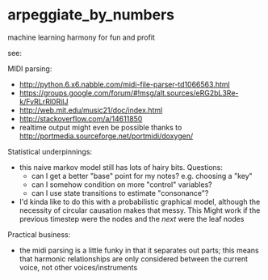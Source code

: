 arpeggiate_by_numbers
=====================

machine learning harmony for fun and profit

see:

MIDI parsing:

* http://python.6.x6.nabble.com/midi-file-parser-td1066563.html
* https://groups.google.com/forum/#!msg/alt.sources/eRG2bL3Re-k/FvRLrRl0RiIJ
* http://web.mit.edu/music21/doc/index.html
* http://stackoverflow.com/a/14611850
* realtime output might even be possible thanks to http://portmedia.sourceforge.net/portmidi/doxygen/

Statistical underpinnings:

* this naive markov model still has lots of hairy bits. Questions:
  * can I get a better "base" point for my notes? e.g. choosing a "key"
  * can I somehow condition on more "control" variables?
  * can I use state transitions to estimate "consonance"?
* I'd kinda like to do this with a probabilistic graphical model, although the necessity of circular causation makes that messy. This Might work if the previous timestep were the nodes and the *next* were the leaf nodes

Practical business:

* the midi parsing is a little funky in that it separates out parts; this means that harmonic relationships are only considered between the current voice, not other voices/instruments